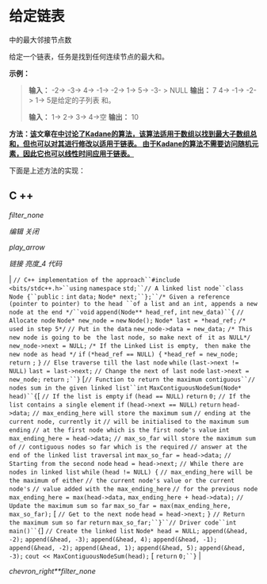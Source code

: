 # 给定链表

中的最大邻接节点数

给定一个链表，任务是找到任何连续节点的最大和。

**示例：**

> **输入：** -2-> -3-> 4-> -1-> -2-> 1-> 5-> -3- > NULL
> **输出：** 7
> 4-> -1-> -2-> 1-> 5是给定的子列表 和。
> 
> **输入：** 1-> 2-> 3-> 4->空
> **输出：** 10

**方法：[该](https://www.geeksforgeeks.org/largest-sum-contiguous-subarray/)文章在[中讨论了Kadane的算法，该算法适用于数组以找到最大子数组总和，但也可以对其进行修改以适用于链表。 由于Kadane的算法不需要访问随机元素，因此它也可以线性时间应用于链表。](https://www.geeksforgeeks.org/largest-sum-contiguous-subarray/)**

下面是上述方法的实现：

## C ++

*filter_none*

*编辑*
*关闭*

*play_arrow*

*链接*
*亮度_4*
*代码*

| `// C++ implementation of the approach``#include <bits/stdc++.h>``using` `namespace` `std;``// A linked list node``class` `Node {``public` `:` `int` `data;` `Node* next;``};``/* Given a reference (pointer to pointer) to the head ``of a list and an int, appends a new node at the end */``void` `append(Node** head_ref,` `int` `new_data)``{` `// Allocate node` `Node* new_node =` `new` `Node();` `Node* last = *head_ref;` `/* used in step 5*/` `// Put in the data` `new_node->data = new_data;` `/* This new node is going to be ` `the last node, so make next of ` `it as NULL*/` `new_node->next = NULL;` `/* If the Linked List is empty, ` `then make the new node as head */` `if` `(*head_ref == NULL) {` `*head_ref = new_node;` `return` `;`​​  `}` `// Else traverse till the last node` `while` `(last->next != NULL)` `last = last->next;` `// Change the next of last node` `last->next = new_node;` `return` `;``}` [`// Function to return the maximum contiguous``// nodes sum in the given linked list``int` `MaxContiguousNodeSum(Node* head)``{`[ `// If the list is empty` `if` `(head == NULL)` `return` `0;` `// If the list contains a single element` `if` `(head->next == NULL)` `return` `head->data;` `// max_ending_here will store the maximum sum` `// ending at the current node, currently it` `// will be initialised to the maximum sum ending` `// at the first node which is the first node's value` `int` `max_ending_here = head->data;` `// max_so_far will store the maximum sum of` `// contiguous nodes so far which is the required` `// answer at the end of the linked list traversal` `int` `max_so_far = head->data;` `// Starting from the second node` `head = head->next;` `// While there are nodes in linked list` `while` `(head != NULL) {` `// max_ending_here will be the maximum of either` `// the current node's value or the current node's` `// value added with the max_ending_here` `// for the previous node` `max_ending_here = max(head->data,` `max_ending_here + head->data);` `// Update the maximum sum so far` `max_so_far = max(max_ending_here, max_so_far);` [ `// Get to the next node` `head = head->next;` `}` `// Return the maximum sum so far` `return` `max_so_far;``}``// Driver code``int` `main()``{`]  `// Create the linked list` `Node* head = NULL;` `append(&head, -2);` `append(&head, -3);` `append(&head, 4);` `append(&head, -1);` `append(&head, -2);` `append(&head, 1);` `append(&head, 5);` `append(&head, -3);` `cout << MaxContiguousNodeSum(head);` [ `return` `0;``}` |

*chevron_right**filter_none*